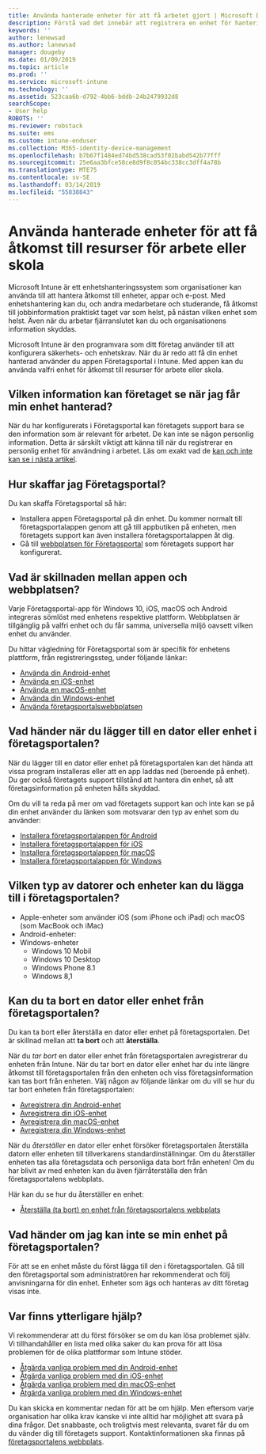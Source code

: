 ```yaml
---
title: Använda hanterade enheter för att få arbetet gjort | Microsoft Docs
description: Förstå vad det innebär att registrera en enhet för hantering med Intune.
keywords: ''
author: lenewsad
ms.author: lanewsad
manager: dougeby
ms.date: 01/09/2019
ms.topic: article
ms.prod: ''
ms.service: microsoft-intune
ms.technology: ''
ms.assetid: 523caa6b-d792-4bb6-bddb-24b2479932d8
searchScope:
- User help
ROBOTS: ''
ms.reviewer: robstack
ms.suite: ems
ms.custom: intune-enduser
ms.collection: M365-identity-device-management
ms.openlocfilehash: b7b67f1484ed74bd538cad53f02babd542b77fff
ms.sourcegitcommit: 25e6aa3bfce58ce8d9f8c054bc338cc3dff4a78b
ms.translationtype: MTE75
ms.contentlocale: sv-SE
ms.lasthandoff: 03/14/2019
ms.locfileid: "55838843"
---
```

# <a name="use-managed-devices-to-access-work-or-school-resources"></a>Använda hanterade enheter för att få åtkomst till resurser för arbete eller skola
Microsoft Intune är ett enhetshanteringssystem som organisationer kan använda till att hantera åtkomst till enheter, appar och e-post. Med enhetshantering kan du, och andra medarbetare och studerande, få åtkomst till jobbinformation praktiskt taget var som helst, på nästan vilken enhet som helst. Även när du arbetar fjärranslutet kan du och organisationens information skyddas.

Microsoft Intune är den programvara som ditt företag använder till att konfigurera säkerhets- och enhetskrav. När du är redo att få din enhet hanterad använder du appen Företagsportal i Intune. Med appen kan du använda valfri enhet för åtkomst till resurser för arbete eller skola. 

## <a name="what-information-can-my-company-see-when-i-get-my-device-managed"></a>Vilken information kan företaget se när jag får min enhet hanterad?
När du har konfigurerats i Företagsportal kan företagets support bara se den information som är relevant för arbetet. De kan inte se någon personlig information. Detta är särskilt viktigt att känna till när du registrerar en personlig enhet för användning i arbetet. Läs om exakt vad de [kan och inte kan se i nästa artikel](what-info-can-your-company-see-when-you-enroll-your-device-in-intune.md).

## <a name="how-do-i-get-company-portal"></a>Hur skaffar jag Företagsportal?
Du kan skaffa Företagsportal så här:

- Installera appen Företagsportal på din enhet. Du kommer normalt till företagsportalappen genom att gå till appbutiken på enheten, men företagets support kan även installera företagsportalappen åt dig.
- Gå till [webbplatsen för Företagsportal](https://go.microsoft.com/fwlink/?linkid=2010980) som företagets support har konfigurerat.

## <a name="whats-the-difference-between-the-app-and-the-website"></a>Vad är skillnaden mellan appen och webbplatsen?
Varje Företagsportal-app för Windows 10, iOS, macOS och Android integreras sömlöst med enhetens respektive plattform. Webbplatsen är tillgänglig på valfri enhet och du får samma, universella miljö oavsett vilken enhet du använder. 

Du hittar vägledning för Företagsportal som är specifik för enhetens plattform, från registreringssteg, under följande länkar:  

- [Använda din Android-enhet](using-your-android-device-with-intune.md)
- [Använda en iOS-enhet](using-your-ios-device-with-intune.md)
- [Använda en macOS-enhet](using-your-macos-device-with-intune.md)
- [Använda din Windows-enhet](using-your-windows-device-with-intune.md)
- [Använda företagsportalswebbplatsen](using-the-intune-company-portal-website.md)

## <a name="what-happens-when-you-add-a-computer-or-device-to-the-company-portal"></a>Vad händer när du lägger till en dator eller enhet i företagsportalen?
När du lägger till en dator eller enhet på företagsportalen kan det hända att vissa program installeras eller att en app laddas ned (beroende på enhet). Du ger också företagets support tillstånd att hantera din enhet, så att företagsinformation på enheten hålls skyddad.

Om du vill ta reda på mer om vad företagets support kan och inte kan se på din enhet använder du länken som motsvarar den typ av enhet som du använder:

- [Installera företagsportalappen för Android](what-happens-if-you-install-the-company-portal-app-and-enroll-your-device-in-intune-android.md)
- [Installera företagsportalappen för iOS](what-happens-if-you-install-the-company-portal-app-and-enroll-your-device-in-intune-ios.md)
- [Installera företagsportalappen för macOS](what-happens-if-you-install-the-company-portal-app-and-enroll-your-device-in-intune-macos.md)
- [Installera företagsportalappen för Windows](about-cp-app-for-windows-10.md)

## <a name="what-kind-of-computers-or-devices-can-you-add-to-the-company-portal"></a>Vilken typ av datorer och enheter kan du lägga till i företagsportalen?
-   Apple-enheter som använder iOS (som iPhone och iPad) och macOS (som MacBook och iMac)
-   Android-enheter:
-   Windows-enheter
    -   Windows 10 Mobil
    -   Windows 10 Desktop
    -   Windows Phone 8.1
    -   Windows 8,1

## <a name="can-you-remove-a-computer-or-device-from-the-company-portal"></a>Kan du ta bort en dator eller enhet från företagsportalen?
Du kan ta bort eller återställa en dator eller enhet på företagsportalen. Det är skillnad mellan att **ta bort** och att **återställa**.

När du *tar bort* en dator eller enhet från företagsportalen avregistrerar du enheten från Intune. När du tar bort en dator eller enhet har du inte längre åtkomst till företagsportalen från den enheten och viss företagsinformation kan tas bort från enheten. Välj någon av följande länkar om du vill se hur du tar bort enheten från företagsportalen:

- [Avregistrera din Android-enhet](unenroll-your-device-from-intune-android.md)
- [Avregistrera din iOS-enhet](unenroll-your-device-from-intune-ios.md)
- [Avregistrera din macOS-enhet](unenroll-your-device-from-intune-macos.md)
- [Avregistrera din Windows-enhet](unenroll-your-device-from-intune-windows.md)

När du *återställer* en dator eller enhet försöker företagsportalen återställa datorn eller enheten till tillverkarens standardinställningar. Om du återställer enheten tas alla företagsdata och personliga data bort från enheten! Om du har blivit av med enheten kan du även fjärråterställa den från företagsportalens webbplats.

Här kan du se hur du återställer en enhet:

- [Återställa (ta bort) en enhet från företagsportalens webbplats](reset-erase-your-device-cpwebsite.md)

## <a name="what-if-i-cant-see-my-device-in-the-company-portal"></a>Vad händer om jag kan inte se min enhet på företagsportalen?
För att se en enhet måste du först lägga till den i företagsportalen. Gå till den företagsportal som administratören har rekommenderat och följ anvisningarna för din enhet. Enheter som ägs och hanteras av ditt företag visas inte.

## <a name="where-else-can-i-go-for-help"></a>Var finns ytterligare hjälp?
Vi rekommenderar att du först försöker se om du kan lösa problemet själv. Vi tillhandahåller en lista med olika saker du kan prova för att lösa problemen för de olika plattformar som Intune stöder.

- [Åtgärda vanliga problem med din Android-enhet](troubleshoot-your-device-android.md)
- [Åtgärda vanliga problem med din iOS-enhet](troubleshoot-your-device-ios.md)
- [Åtgärda vanliga problem med din macOS-enhet](troubleshoot-your-device-macos.md)
- [Åtgärda vanliga problem med din Windows-enhet](troubleshoot-your-device-windows.md)

Du kan skicka en kommentar nedan för att be om hjälp. Men eftersom varje organisation har olika krav kanske vi inte alltid har möjlighet att svara på dina frågor. Det snabbaste, och troligtvis mest relevanta, svaret får du om du vänder dig till företagets support. Kontaktinformationen ska finnas på [företagsportalens webbplats](https://go.microsoft.com/fwlink/?linkid=2010980).
